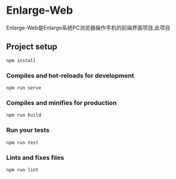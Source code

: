 # Enlarge-Web
Enlarge-Web是Enlarge系统PC浏览器操作手机的前端界面项目,此项目

## Project setup
```
npm install
```

### Compiles and hot-reloads for development
```
npm run serve
```

### Compiles and minifies for production
```
npm run build
```

### Run your tests
```
npm run test
```

### Lints and fixes files
```
npm run lint
```
